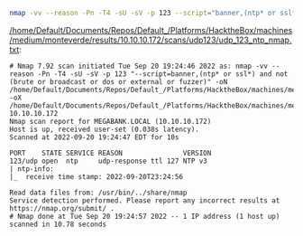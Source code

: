 ```bash
nmap -vv --reason -Pn -T4 -sU -sV -p 123 --script="banner,(ntp* or ssl*) and not (brute or broadcast or dos or external or fuzzer)" -oN "/home/Default/Documents/Repos/Default_/Platforms/HacktheBox/machines/medium/monteverde/results/10.10.10.172/scans/udp123/udp_123_ntp_nmap.txt" -oX "/home/Default/Documents/Repos/Default_/Platforms/HacktheBox/machines/medium/monteverde/results/10.10.10.172/scans/udp123/xml/udp_123_ntp_nmap.xml" 10.10.10.172
```

[/home/Default/Documents/Repos/Default_/Platforms/HacktheBox/machines/medium/monteverde/results/10.10.10.172/scans/udp123/udp_123_ntp_nmap.txt](file:///home/Default/Documents/Repos/Default_/Platforms/HacktheBox/machines/medium/monteverde/results/10.10.10.172/scans/udp123/udp_123_ntp_nmap.txt):

```
# Nmap 7.92 scan initiated Tue Sep 20 19:24:46 2022 as: nmap -vv --reason -Pn -T4 -sU -sV -p 123 "--script=banner,(ntp* or ssl*) and not (brute or broadcast or dos or external or fuzzer)" -oN /home/Default/Documents/Repos/Default_/Platforms/HacktheBox/machines/medium/monteverde/results/10.10.10.172/scans/udp123/udp_123_ntp_nmap.txt -oX /home/Default/Documents/Repos/Default_/Platforms/HacktheBox/machines/medium/monteverde/results/10.10.10.172/scans/udp123/xml/udp_123_ntp_nmap.xml 10.10.10.172
Nmap scan report for MEGABANK.LOCAL (10.10.10.172)
Host is up, received user-set (0.038s latency).
Scanned at 2022-09-20 19:24:47 EDT for 10s

PORT    STATE SERVICE REASON               VERSION
123/udp open  ntp     udp-response ttl 127 NTP v3
| ntp-info: 
|_  receive time stamp: 2022-09-20T23:24:56

Read data files from: /usr/bin/../share/nmap
Service detection performed. Please report any incorrect results at https://nmap.org/submit/ .
# Nmap done at Tue Sep 20 19:24:57 2022 -- 1 IP address (1 host up) scanned in 10.78 seconds

```
